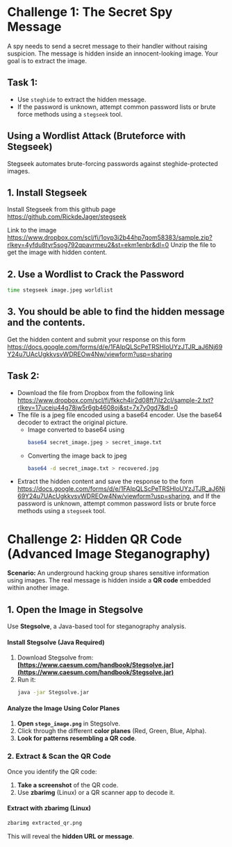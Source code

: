 # Challenge 1: The Secret Spy Message

A spy needs to send a secret message to their handler without raising suspicion. The message is hidden inside an innocent-looking image. Your goal is to extract the image.

## Task 1:
- Use ```steghide``` to extract the hidden message.
- If the password is unknown, attempt common password lists or brute force methods using a ```stegseek``` tool.

## Using a Wordlist Attack (Bruteforce with Stegseek)
Stegseek automates brute-forcing passwords against steghide-protected images.
## 1. Install Stegseek
Install Stegseek from this github page https://github.com/RickdeJager/stegseek

Link to the image https://www.dropbox.com/scl/fi/1ovp3i2b44hp7qom58383/sample.zip?rlkey=4yfdu8tyr5sog792qpavrmeu2&st=ekm1enbr&dl=0
Unzip the file to get the image with hidden content.

## 2. Use a Wordlist to Crack the Password
```bash
time stegseek image.jpeg worldlist
```

## 3. You should be able to find the hidden message and the contents.
Get the hidden content and submit your response on this form https://docs.google.com/forms/d/e/1FAIpQLScPeTRSHloUYzJTJR_aJ6Nj69Y24u7UAcUgkkvsvWDREOw4Nw/viewform?usp=sharing

## Task 2: 
- Download the file from Dropbox from the following link https://www.dropbox.com/scl/fi/fkkch4ir2d08ft7ilz2cl/sample-2.txt?rlkey=17uceiu44g78jw5r6gb4608oj&st=7x7y0gd7&dl=0
- The file is a jpeg file encoded using a base64 encoder. Use the base64 decoder to extract the original picture.
  - Image converted to base64 using
    ```bash
    base64 secret_image.jpeg > secret_image.txt
    ```
  - Converting the image back to jpeg
    ```bash
    base64 -d secret_image.txt > recovered.jpg
    ``` 
- Extract the hidden content and save the response to the form https://docs.google.com/forms/d/e/1FAIpQLScPeTRSHloUYzJTJR_aJ6Nj69Y24u7UAcUgkkvsvWDREOw4Nw/viewform?usp=sharing, and If the password is unknown, attempt common password lists or brute force methods using a ```stegseek``` tool.


# Challenge 2: Hidden QR Code (Advanced Image Steganography)

**Scenario:**
An underground hacking group shares sensitive information using images. The real message is hidden inside a **QR code** embedded within another image.  

## **1. Open the Image in Stegsolve**
Use **Stegsolve**, a Java-based tool for steganography analysis.

#### **Install Stegsolve (Java Required)**
1. Download Stegsolve from:  
   **[https://www.caesum.com/handbook/Stegsolve.jar](https://www.caesum.com/handbook/Stegsolve.jar)**
2. Run it:
   ```bash
   java -jar Stegsolve.jar
   ```

#### **Analyze the Image Using Color Planes**
1. **Open `stego_image.png`** in Stegsolve.
2. Click through the different **color planes** (Red, Green, Blue, Alpha).
3. **Look for patterns resembling a QR code**.

### **2. Extract & Scan the QR Code**
Once you identify the QR code:
1. **Take a screenshot** of the QR code.
2. Use **zbarimg** (Linux) or a QR scanner app to decode it.

#### **Extract with zbarimg (Linux)**
```bash
zbarimg extracted_qr.png
```
This will reveal the **hidden URL or message**.



